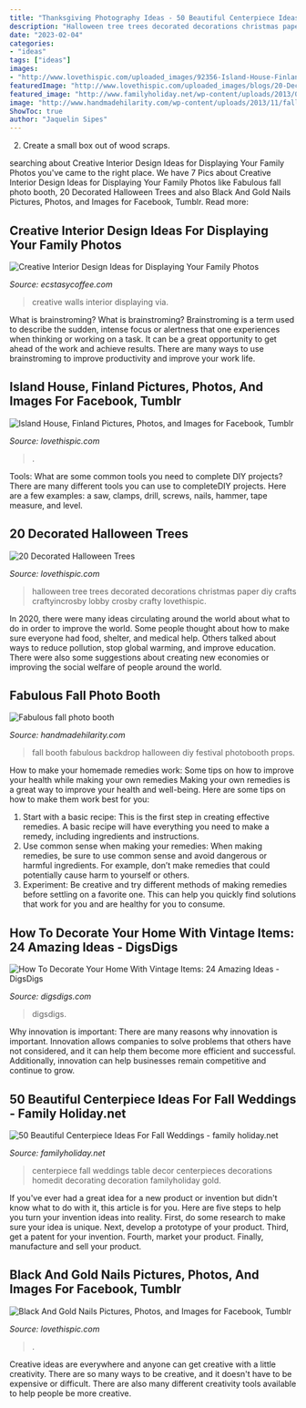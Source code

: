 ```yaml
---
title: "Thanksgiving Photography Ideas - 50 Beautiful Centerpiece Ideas For Fall Weddings"
description: "Halloween tree trees decorated decorations christmas paper diy crafts craftyincrosby lobby crosby crafty lovethispic"
date: "2023-02-04"
categories:
- "ideas"
tags: ["ideas"]
images:
- "http://www.lovethispic.com/uploaded_images/92356-Island-House-Finland.jpg"
featuredImage: "http://www.lovethispic.com/uploaded_images/blogs/20-Decorated-Halloween-Trees-11920-1.jpg"
featured_image: "http://www.familyholiday.net/wp-content/uploads/2013/09/50-Beautiful-Centerpiece-Ideas-For-Fall-Weddings_39.jpg"
image: "http://www.handmadehilarity.com/wp-content/uploads/2013/11/fall-photobooth.jpg"
ShowToc: true
author: "Jaquelin Sipes"
---
```



2. Create a small box out of wood scraps.

	

		
searching about Creative Interior Design Ideas for Displaying Your Family Photos you've came to the right place. We have 7 Pics about Creative Interior Design Ideas for Displaying Your Family Photos like Fabulous fall photo booth, 20 Decorated Halloween Trees and also Black And Gold Nails Pictures, Photos, and Images for Facebook, Tumblr. Read more:
		
    
## Creative Interior Design Ideas For Displaying Your Family Photos

<img loading=lazy src="https://i0.wp.com/www.ecstasycoffee.com/wp-content/uploads/2014/12/263.jpg" onerror="this.onerror=null;this.src='https://tse1.mm.bing.net/th?id=OIP.qP_1f2CN3Nuky1FkAiKc0wHaLJ&amp;pid=15.1';" alt="Creative Interior Design Ideas for Displaying Your Family Photos">

_Source: ecstasycoffee.com_

>creative walls interior displaying via. 

	

What is brainstroming?
What is brainstroming? Brainstroming is a term used to describe the sudden, intense focus or alertness that one experiences when thinking or working on a task. It can be a great opportunity to get ahead of the work and achieve results. There are many ways to use brainstroming to improve productivity and improve your work life.

    
## Island House, Finland Pictures, Photos, And Images For Facebook, Tumblr

<img loading=lazy src="http://www.lovethispic.com/uploaded_images/92356-Island-House-Finland.jpg" onerror="this.onerror=null;this.src='https://tse4.mm.bing.net/th?id=OIP.IRskCPIKMj5rGoCPAz1JJwHaK-&amp;pid=15.1';" alt="Island House, Finland Pictures, Photos, and Images for Facebook, Tumblr">

_Source: lovethispic.com_

>. 

	

Tools: What are some common tools you need to complete DIY projects?
There are many different tools you can use to completeDIY projects. Here are a few examples: a saw, clamps, drill, screws, nails, hammer, tape measure, and level.

    
## 20 Decorated Halloween Trees

<img loading=lazy src="http://www.lovethispic.com/uploaded_images/blogs/20-Decorated-Halloween-Trees-11920-1.jpg" onerror="this.onerror=null;this.src='https://tse4.mm.bing.net/th?id=OIP.C08-0dBxRNxrPdIh4appcQHaKc&amp;pid=15.1';" alt="20 Decorated Halloween Trees">

_Source: lovethispic.com_

>halloween tree trees decorated decorations christmas paper diy crafts craftyincrosby lobby crosby crafty lovethispic. 

	

In 2020, there were many ideas circulating around the world about what to do in order to improve the world. Some people thought about how to make sure everyone had food, shelter, and medical help. Others talked about ways to reduce pollution, stop global warming, and improve education. There were also some suggestions about creating new economies or improving the social welfare of people around the world.

    
## Fabulous Fall Photo Booth

<img loading=lazy src="http://www.handmadehilarity.com/wp-content/uploads/2013/11/fall-photobooth.jpg" onerror="this.onerror=null;this.src='https://tse1.mm.bing.net/th?id=OIP.spL_RxOKlEng3dpQZgrLrwHaJ4&amp;pid=15.1';" alt="Fabulous fall photo booth">

_Source: handmadehilarity.com_

>fall booth fabulous backdrop halloween diy festival photobooth props. 

	

How to make your homemade remedies work: Some tips on how to improve your health while making your own remedies
Making your own remedies is a great way to improve your health and well-being. Here are some tips on how to make them work best for you: 
1. Start with a basic recipe: This is the first step in creating effective remedies. A basic recipe will have everything you need to make a remedy, including ingredients and instructions. 
2. Use common sense when making your remedies: When making remedies, be sure to use common sense and avoid dangerous or harmful ingredients. For example, don’t make remedies that could potentially cause harm to yourself or others. 
3. Experiment: Be creative and try different methods of making remedies before settling on a favorite one. This can help you quickly find solutions that work for you and are healthy for you to consume.

    
## How To Decorate Your Home With Vintage Items: 24 Amazing Ideas - DigsDigs

<img loading=lazy src="https://www.digsdigs.com/photos/how-to-decorate-your-home-with-vintage-items-24.jpg" onerror="this.onerror=null;this.src='https://tse2.mm.bing.net/th?id=OIP.byzNWShD7lI28qQRGKzWmAHaLH&amp;pid=15.1';" alt="How To Decorate Your Home With Vintage Items: 24 Amazing Ideas - DigsDigs">

_Source: digsdigs.com_

>digsdigs. 

	

Why innovation is important:
There are many reasons why innovation is important. Innovation allows companies to solve problems that others have not considered, and it can help them become more efficient and successful. Additionally, innovation can help businesses remain competitive and continue to grow.

    
## 50 Beautiful Centerpiece Ideas For Fall Weddings - Family Holiday.net

<img loading=lazy src="http://www.familyholiday.net/wp-content/uploads/2013/09/50-Beautiful-Centerpiece-Ideas-For-Fall-Weddings_39.jpg" onerror="this.onerror=null;this.src='https://tse2.mm.bing.net/th?id=OIP.4puhQsy0f0nUf8vKHV20CQHaLH&amp;pid=15.1';" alt="50 Beautiful Centerpiece Ideas For Fall Weddings - family holiday.net">

_Source: familyholiday.net_

>centerpiece fall weddings table decor centerpieces decorations homedit decorating decoration familyholiday gold. 

	

If you've ever had a great idea for a new product or invention but didn't know what to do with it, this article is for you. Here are five steps to help you turn your invention ideas into reality. First, do some research to make sure your idea is unique. Next, develop a prototype of your product. Third, get a patent for your invention. Fourth, market your product. Finally, manufacture and sell your product.

    
## Black And Gold Nails Pictures, Photos, And Images For Facebook, Tumblr

<img loading=lazy src="http://www.lovethispic.com/uploaded_images/146659-Black-And-Gold-Nails.jpg?1" onerror="this.onerror=null;this.src='https://tse1.mm.bing.net/th?id=OIP.odYADjKFTZt2llxIAEDRMgHaLI&amp;pid=15.1';" alt="Black And Gold Nails Pictures, Photos, and Images for Facebook, Tumblr">

_Source: lovethispic.com_

>. 

	

Creative ideas are everywhere and anyone can get creative with a little creativity. There are so many ways to be creative, and it doesn't have to be expensive or difficult. There are also many different creativity tools available to help people be more creative.

